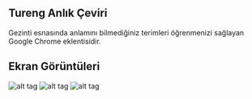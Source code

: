 ## Tureng Anlık Çeviri
Gezinti esnasında anlamını bilmediğiniz terimleri öğrenmenizi sağlayan Google Chrome eklentisidir.

## Ekran Görüntüleri
![alt tag](https://raw.githubusercontent.com/yali4/tureng/master/webstore/screenshots/first.png)
![alt tag](https://raw.githubusercontent.com/yali4/tureng/master/webstore/screenshots/second.png)
![alt tag](https://raw.githubusercontent.com/yali4/tureng/master/webstore/screenshots/third.png)